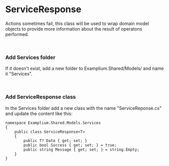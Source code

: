 # ServiceResponse

Actions sometimes fail, this class will be used to wrap domain model objects to provide more information about the result of operatons performed.

<br/>

### Add Services folder

If it doesn't exist, add a new folder to Examplium.Shared/Models/ and name it "Services".

<br/>

### Add ServiceResponse class

In the Services folder add a new class with the name "ServiceReponse.cs" and update the content like this:

```
namespace Examplium.Shared.Models.Services
{
    public class ServiceResponse<T>
    {
        public T? Data { get; set; }
        public bool Success { get; set; } = true;
        public string Message { get; set; } = string.Empty;
    }
}

```
